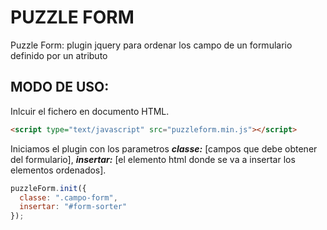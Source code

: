 PUZZLE FORM
===========

Puzzle Form: plugin jquery para ordenar los campo de un formulario definido por un atributo

MODO DE USO:
------------
Inlcuir el fichero en documento HTML.

```html
<script type="text/javascript" src="puzzleform.min.js"></script>
```

Iniciamos el plugin con los parametros ***classe:*** [campos que debe obtener del formulario], ***insertar:*** [el elemento html donde se va a insertar los elementos ordenados].

```javascript
puzzleForm.init({
  classe: ".campo-form",
  insertar: "#form-sorter"
});
```

